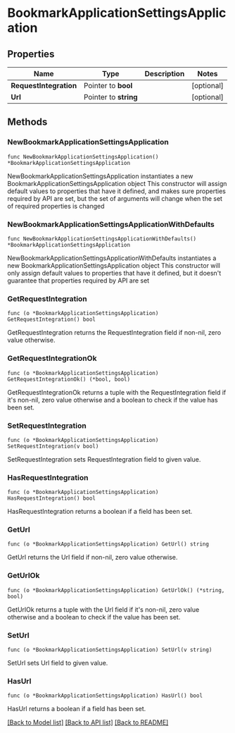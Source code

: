 # BookmarkApplicationSettingsApplication

## Properties

Name | Type | Description | Notes
------------ | ------------- | ------------- | -------------
**RequestIntegration** | Pointer to **bool** |  | [optional] 
**Url** | Pointer to **string** |  | [optional] 

## Methods

### NewBookmarkApplicationSettingsApplication

`func NewBookmarkApplicationSettingsApplication() *BookmarkApplicationSettingsApplication`

NewBookmarkApplicationSettingsApplication instantiates a new BookmarkApplicationSettingsApplication object
This constructor will assign default values to properties that have it defined,
and makes sure properties required by API are set, but the set of arguments
will change when the set of required properties is changed

### NewBookmarkApplicationSettingsApplicationWithDefaults

`func NewBookmarkApplicationSettingsApplicationWithDefaults() *BookmarkApplicationSettingsApplication`

NewBookmarkApplicationSettingsApplicationWithDefaults instantiates a new BookmarkApplicationSettingsApplication object
This constructor will only assign default values to properties that have it defined,
but it doesn't guarantee that properties required by API are set

### GetRequestIntegration

`func (o *BookmarkApplicationSettingsApplication) GetRequestIntegration() bool`

GetRequestIntegration returns the RequestIntegration field if non-nil, zero value otherwise.

### GetRequestIntegrationOk

`func (o *BookmarkApplicationSettingsApplication) GetRequestIntegrationOk() (*bool, bool)`

GetRequestIntegrationOk returns a tuple with the RequestIntegration field if it's non-nil, zero value otherwise
and a boolean to check if the value has been set.

### SetRequestIntegration

`func (o *BookmarkApplicationSettingsApplication) SetRequestIntegration(v bool)`

SetRequestIntegration sets RequestIntegration field to given value.

### HasRequestIntegration

`func (o *BookmarkApplicationSettingsApplication) HasRequestIntegration() bool`

HasRequestIntegration returns a boolean if a field has been set.

### GetUrl

`func (o *BookmarkApplicationSettingsApplication) GetUrl() string`

GetUrl returns the Url field if non-nil, zero value otherwise.

### GetUrlOk

`func (o *BookmarkApplicationSettingsApplication) GetUrlOk() (*string, bool)`

GetUrlOk returns a tuple with the Url field if it's non-nil, zero value otherwise
and a boolean to check if the value has been set.

### SetUrl

`func (o *BookmarkApplicationSettingsApplication) SetUrl(v string)`

SetUrl sets Url field to given value.

### HasUrl

`func (o *BookmarkApplicationSettingsApplication) HasUrl() bool`

HasUrl returns a boolean if a field has been set.


[[Back to Model list]](../README.md#documentation-for-models) [[Back to API list]](../README.md#documentation-for-api-endpoints) [[Back to README]](../README.md)


